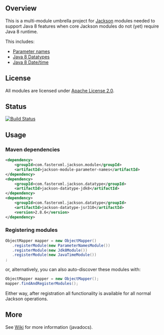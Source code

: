 ## Overview

This is a multi-module umbrella project for [Jackson](../../../jackson)
modules needed to support Java 8 features when core Jackson modules do not
(yet) require Java 8 runtime.

This includes:

* [Parameter names](parameter-names/)
* [Java 8 Datatypes](datatypes)
* [Java 8 Date/time](datetime)

## License

All modules are licensed under [Apache License 2.0](http://www.apache.org/licenses/LICENSE-2.0.txt).

## Status

[![Build Status](https://travis-ci.org/FasterXML/jackson-base-java8.svg)](https://travis-ci.org/FasterXML/jackson-base-java8)

## Usage

### Maven dependencies

```xml
<dependency>
    <groupId>com.fasterxml.jackson.module</groupId>
    <artifactId>jackson-module-parameter-names</artifactId>
</dependency>
<dependency>
    <groupId>com.fasterxml.jackson.datatype</groupId>
    <artifactId>jackson-datatype-jdk8</artifactId>
</dependency>
<dependency>
    <groupId>com.fasterxml.jackson.datatype</groupId>
    <artifactId>jackson-datatype-jsr310</artifactId>
    <version>2.8.6</version>
</dependency>

```

### Registering modules

```java
ObjectMapper mapper = new ObjectMapper()
   .registerModule(new ParameterNamesModule())
   .registerModule(new Jdk8Module())
   .registerModule(new JavaTimeModule())
;
```

or, alternatively, you can also auto-discover these modules with:

```java
ObjectMapper mapper = new ObjectMapper();
mapper.findAndRegisterModules();
```

Either way, after registration all functionality is available for all normal Jackson operations.

## More

See [Wiki](../../wiki) for more information (javadocs).

